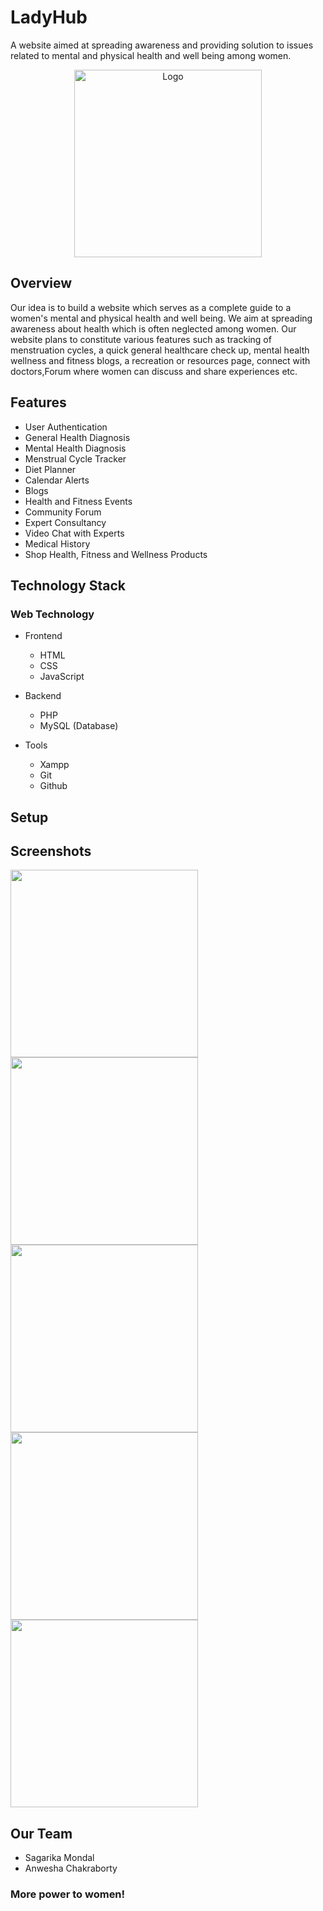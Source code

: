 # LadyHub

A website aimed at spreading awareness and providing solution to issues related to mental and physical health and well being among women.

<p align="center">
    <img src="./source/assets/icon1.png" alt="Logo" width="300">
  </a>

## Overview

Our idea is to build a website which serves as a complete guide to a women's mental and physical health and well being. We aim at spreading awareness about health which is often neglected among women. Our website plans to constitute various features such as tracking of menstruation cycles, a quick general healthcare check up, mental health wellness and fitness blogs, a recreation or resources page, connect with doctors,Forum where women can discuss and share experiences etc.

## Features

* User Authentication
* General Health Diagnosis
* Mental Health Diagnosis
* Menstrual Cycle Tracker
* Diet Planner
* Calendar Alerts
* Blogs
* Health and Fitness Events
* Community Forum
* Expert Consultancy
* Video Chat with Experts
* Medical History
* Shop Health, Fitness and Wellness Products


## Technology Stack

### Web Technology

- Frontend
  - HTML
  - CSS
  - JavaScript
  
- Backend
  - PHP
  - MySQL (Database)

- Tools
  - Xampp
  - Git
  - Github
## Setup

<!-- - Download & install [Xampp](https://www.apachefriends.org/download.html)
- Download the Zip or clone the repository
``` bash
git clone https://github.com/SanjeebNath382/sashakti.git
```
- Go to the directory where Xampp is installed. For eg. C:\xampp\htdocs
- Copy the project folder and paste it in the address mentioned above.
- Launch any browser window and search localhost/sashakti.
- Voila, explore and enjoy! -->

## Screenshots

<img src="./source/Screenshots/Screenshot 2022-05-29 091437.png" width="300">
<img src="./source/Screenshots/Screenshot 2022-05-29 091651.png" width="300">
<img src="./source/Screenshots/Screenshot 2022-05-29 091618.png" width="300">
<img src="./source/Screenshots/Screenshot 2022-05-29 091549.png" width="300">
<img src="./source/Screenshots/Screenshot 2022-05-29 091740.png" width="300">


## Our Team
- Sagarika Mondal
- Anwesha Chakraborty



### More power to women!
